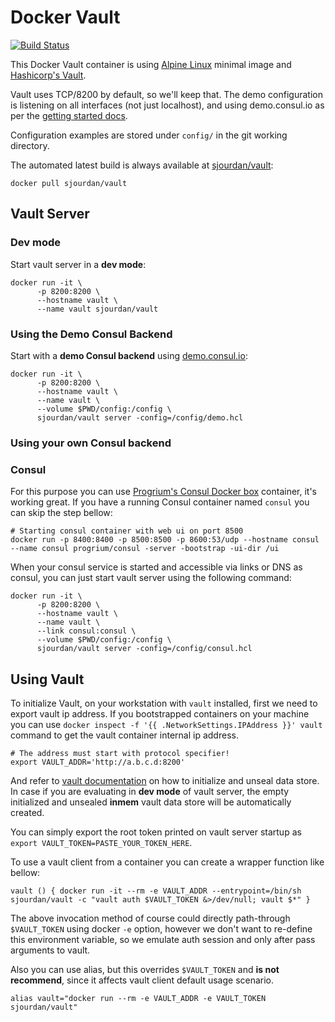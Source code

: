 # Docker Vault

[![Build Status](https://travis-ci.org/sjourdan/docker-vault.svg?branch=master)](https://travis-ci.org/sjourdan/docker-vault)

This Docker Vault container is using [Alpine Linux](https://hub.docker.com/_/alpine/) minimal image and [Hashicorp's Vault](https://vaultproject.io/).

Vault uses TCP/8200 by default, so we'll keep that. The demo configuration is listening on all interfaces (not just localhost), and using demo.consul.io as per the [getting started docs](https://vaultproject.io/intro/getting-started/deploy.html).

Configuration examples are stored under `config/` in the git working directory.

The automated latest build is always available at [sjourdan/vault](https://registry.hub.docker.com/u/sjourdan/vault/):

`docker pull sjourdan/vault`

## Vault Server

### Dev mode

Start vault server in a **dev mode**:

```
docker run -it \
      -p 8200:8200 \
      --hostname vault \
      --name vault sjourdan/vault
```

### Using the Demo Consul Backend

Start with a **demo Consul backend** using [demo.consul.io](https://demo.consul.io):

```
docker run -it \
      -p 8200:8200 \
      --hostname vault \
      --name vault \
      --volume $PWD/config:/config \
      sjourdan/vault server -config=/config/demo.hcl
```

### Using your own Consul backend

### Consul

For this purpose you can use [Progrium's Consul Docker box](https://github.com/gliderlabs/docker-consul) container, it's working great. If you have a running Consul container named `consul` you can skip the step bellow:

```
# Starting consul container with web ui on port 8500
docker run -p 8400:8400 -p 8500:8500 -p 8600:53/udp --hostname consul --name consul progrium/consul -server -bootstrap -ui-dir /ui
```

When your consul service is started and accessible via links or DNS as consul, you can just start vault server using the following command:

```
docker run -it \
      -p 8200:8200 \
      --hostname vault \
      --name vault \
      --link consul:consul \
      --volume $PWD/config:/config \
      sjourdan/vault server -config=/config/consul.hcl
```

## Using Vault

To initialize Vault, on your workstation with `vault` installed, first we need to export vault ip address. If you bootstrapped containers on your machine you can use  `docker inspect -f '{{ .NetworkSettings.IPAddress }}' vault` command to get the vault container internal ip address.

```
# The address must start with protocol specifier!
export VAULT_ADDR='http://a.b.c.d:8200'
```

And refer to [vault documentation](https://www.vaultproject.io/docs/index.html) on how to initialize and unseal data store. In case if you are evaluating in **dev mode** of vault server, the empty initialized and unsealed **inmem** vault data store will be automatically created.

You can simply export the root token printed on vault server startup as `export VAULT_TOKEN=PASTE_YOUR_TOKEN_HERE`.

To use a vault client from a container you can create a wrapper function like bellow:

```
vault () { docker run -it --rm -e VAULT_ADDR --entrypoint=/bin/sh sjourdan/vault -c "vault auth $VAULT_TOKEN &>/dev/null; vault $*" }
```

The above invocation method of course could directly path-through `$VAULT_TOKEN` using docker `-e` option, however we don't want to re-define this environment variable, so we emulate auth session and only after pass arguments to vault.

Also you can use alias, but this overrides `$VAULT_TOKEN` and **is not recommend**, since it affects vault client default usage scenario.

```
alias vault="docker run --rm -e VAULT_ADDR -e VAULT_TOKEN sjourdan/vault"
```
